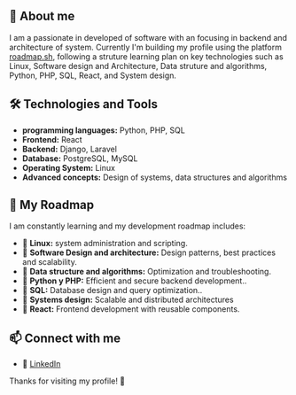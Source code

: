 ## 🚀 About me
I am a passionate in developed of software with an focusing in backend and architecture of system. Currently I'm building my profile using the platform [roadmap.sh](https://roadmap.sh), following a struture learning plan on key technologies such as Linux, Software design and Architecture, Data struture and algorithms, Python, PHP, SQL, React, and System design.

## 🛠️ Technologies and Tools
- **programming languages:** Python, PHP, SQL
- **Frontend:** React
- **Backend:** Django, Laravel
- **Database:** PostgreSQL, MySQL
- **Operating System:** Linux
- **Advanced concepts:** Design of systems, data structures and algorithms

## 📌 My Roadmap
I am constantly learning and my development roadmap includes:
- 🔹 **Linux:** system administration and scripting.
- 🔹 **Software Design and architecture:** Design patterns, best practices and scalability.
- 🔹 **Data structure and algorithms:** Optimization and troubleshooting.
- 🔹 **Python y PHP:** Efficient and secure backend development..
- 🔹 **SQL:** Database design and query optimization..
- 🔹 **Systems design:** Scalable and distributed architectures
- 🔹 **React:** Frontend development with reusable components.

## 📫 Connect with me
- 💼 [LinkedIn](www.linkedin.com/in/jaime-francisco-meneses-castillo-3382b9260)

Thanks for visiting my profile! 🚀
